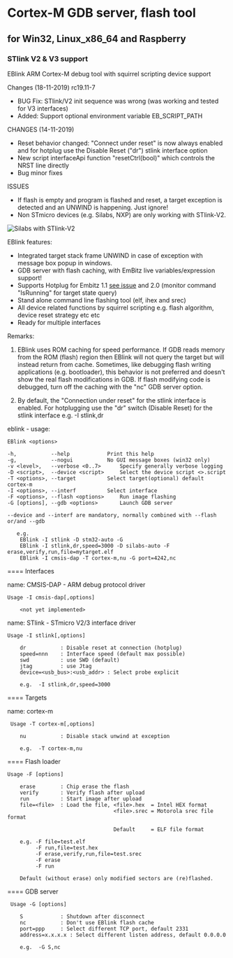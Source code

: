 # Cortex-M GDB server, flash tool 
## for Win32, Linux_x86_64 and Raspberry
### STlink V2 & V3 support

EBlink ARM Cortex-M debug tool with squirrel scripting device support

Changes (18-11-2019) rc19.11-7
- BUG Fix: STlink/V2 init sequence was wrong (was working and tested for V3 interfaces)
- Added: Support optional environment variable EB_SCRIPT_PATH

CHANGES (14-11-2019)
- Reset behavior changed: "Connect under reset" is now always enabled and for hotplug use the Disable Reset ("dr") stlink interface option
- New script interfaceApi function "resetCtrl(bool)" which controls the NRST line directly
- Bug minor fixes


ISSUES
- If flash is empty and program is flashed and reset, a target exception is detected 
  and an UNWIND is happening. Just ignore!
- Non STmicro devices (e.g. Silabs, NXP) are only working with STlink-V2.
  

![Silabs with STlink-V2](https://www.sysdes.nl/github/SilabsStlinkV2_4.png)  

  
EBlink features:
- Integrated target stack frame UNWIND in case of exception with message box popup in windows.
- GDB server with flash caching, with EmBitz live variables/expression support!
- Supports Hotplug for Embitz 1.1 [see issue](https://github.com/EmBitz/EBlink/issues/3#issue-518281157) and 2.0 (monitor command "IsRunning" for target state query)
- Stand alone command line flashing tool (elf, ihex and srec) 
- All device related functions by squirrel scripting e.g. flash algorithm, device reset strategy etc etc
- Ready for multiple interfaces

Remarks:

1) EBlink uses ROM caching for speed performance. If GDB reads memory from the ROM (flash) region then EBlink will not query the target but will instead return from cache. Sometimes, like debugging flash writing applications (e.g. bootloader), this behavior is not preferred and doesn't show the real flash modifications in GDB. If flash modifying code is debugged, turn off the caching with the "nc" GDB server option.

2) By default, the "Connection under reset" for the stlink interface is enabled. For hotplugging use the "dr" switch (Disable Reset) for the stlink interface e.g. -I stlink,dr

eblink - usage:

	EBlink <options>

	-h,           --help			Print this help
	-g,           --nogui			No GUI message boxes (win32 only)
	-v <level>,   --verbose <0..7>		Specify generally verbose logging
	-D <script>,  --device <script>		Select the device script <>.script
	-T <options>, --target			Select target(optional) default cortex-m
	-I <options>, --interf			Select interface
	-F <options>, --flash <options>		Run image flashing
	-G [options], --gdb <options>		Launch GDB server
	
	--device and --interf are mandatory, normally combined with --flash or/and --gdb

       e.g.
       	EBlink -I stlink -D stm32-auto -G
       	EBlink -I stlink,dr,speed=3000 -D silabs-auto -F erase,verify,run,file=mytarget.elf
       	EBlink -I cmsis-dap -T cortex-m,nu -G port=4242,nc


==== Interfaces


name: CMSIS-DAP - ARM debug protocol driver 
	
	Usage -I cmsis-dap[,options]

        <not yet implemented>


name: STlink - STmicro V2/3 interface driver 
	
	Usage -I stlink[,options]

        dr           : Disable reset at connection (hotplug)
        speed=nnn    : Interface speed (default max possible)
        swd          : use SWD (default)
        jtag         : use Jtag
        device=<usb_bus>:<usb_addr> : Select probe explicit

        e.g.  -I stlink,dr,speed=3000

==== Targets


name: cortex-m
     
     Usage -T cortex-m[,options]

        nu           : Disable stack unwind at exception

        e.g.  -T cortex-m,nu

==== Flash loader
	
	Usage -F [options]

        erase        : Chip erase the flash
        verify       : Verify flash after upload
        run          : Start image after upload
        file=<file>  : Load the file, <file>.hex  = Intel HEX format
                                      <file>.srec = Motorola srec file format

                                      Default     = ELF file format

        e.g. -F file=test.elf
             -F run,file=test.hex		
             -F erase,verify,run,file=test.srec
             -F erase
             -F run			 

        Default (without erase) only modified sectors are (re)flashed.



==== GDB server
     
     Usage -G [options]

        S            : Shutdown after disconnect
        nc           : Don't use EBlink flash cache
        port=ppp     : Select different TCP port, default 2331
        address=x.x.x.x : Select different listen address, default 0.0.0.0

        e.g.  -G S,nc
